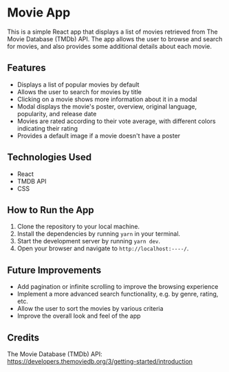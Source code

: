 # Movie App

This is a simple React app that displays a list of movies retrieved from The Movie Database (TMDb) API. The app allows the user to browse and search for movies, and also provides some additional details about each movie.

## Features

- Displays a list of popular movies by default
- Allows the user to search for movies by title
- Clicking on a movie shows more information about it in a modal
- Modal displays the movie's poster, overview, original language, popularity, and release date
- Movies are rated according to their vote average, with different colors indicating their rating
- Provides a default image if a movie doesn't have a poster

## Technologies Used

- React
- TMDB API
- CSS

## How to Run the App

1. Clone the repository to your local machine.
2. Install the dependencies by running `yarn` in your terminal.
3. Start the development server by running `yarn dev`.
4. Open your browser and navigate to `http://localhost:----/`.

## Future Improvements

- Add pagination or infinite scrolling to improve the browsing experience
- Implement a more advanced search functionality, e.g. by genre, rating, etc.
- Allow the user to sort the movies by various criteria
- Improve the overall look and feel of the app

## Credits

The Movie Database (TMDb) API: https://developers.themoviedb.org/3/getting-started/introduction
